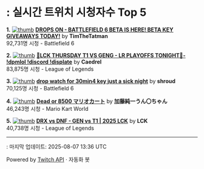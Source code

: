 # : 실시간 트위치 시청자수 Top 5

**1.** [![thumb](https://static-cdn.jtvnw.net/previews-ttv/live_user_timthetatman-320x180.jpg)](https://twitch.tv/TimTheTatman)
**[DROPS ON - BATTLEFIELD 6 BETA IS HERE! BETA KEY GIVEAWAYS TODAY!](https://twitch.tv/TimTheTatman)** by **TimTheTatman**<br>92,731명 시청  - Battlefield 6

**2.** [![thumb](https://static-cdn.jtvnw.net/previews-ttv/live_user_caedrel-320x180.jpg)](https://twitch.tv/Caedrel)
**[🔴LCK THURSDAY T1 VS GENG - LR PLAYOFFS TONIGHT🔴-  !dpmlol !discord !displate](https://twitch.tv/Caedrel)** by **Caedrel**<br>83,875명 시청  - League of Legends

**3.** [![thumb](https://static-cdn.jtvnw.net/previews-ttv/live_user_shroud-320x180.jpg)](https://twitch.tv/shroud)
**[drop watch for 30min4 key just a sick night](https://twitch.tv/shroud)** by **shroud**<br>70,125명 시청  - Battlefield 6

**4.** [![thumb](https://static-cdn.jtvnw.net/previews-ttv/live_user_kato_junichi0817-320x180.jpg)](https://twitch.tv/加藤純一うん〇ちゃん)
**[Dead or 8500 マリオカート](https://twitch.tv/加藤純一うん〇ちゃん)** by **加藤純一うん〇ちゃん**<br>46,243명 시청  - Mario Kart World

**5.** [![thumb](https://static-cdn.jtvnw.net/previews-ttv/live_user_lck-320x180.jpg)](https://twitch.tv/LCK)
**[DRX vs DNF - GEN vs T1 | 2025 LCK](https://twitch.tv/LCK)** by **LCK**<br>40,738명 시청  - League of Legends


---
: 마지막 업데이트: 2025-08-07 13:36 UTC

Powered by [Twitch API](https://dev.twitch.tv/docs/api/reference) · 자동화 봇
